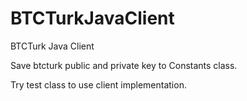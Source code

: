 # BTCTurkJavaClient
BTCTurk Java Client

Save btcturk public and private key to Constants class.

Try test class to use client implementation.